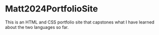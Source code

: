 # Matt2024PortfolioSite
This is an HTML and CSS portfolio site that capstones what I have learned about the two languages so far.
